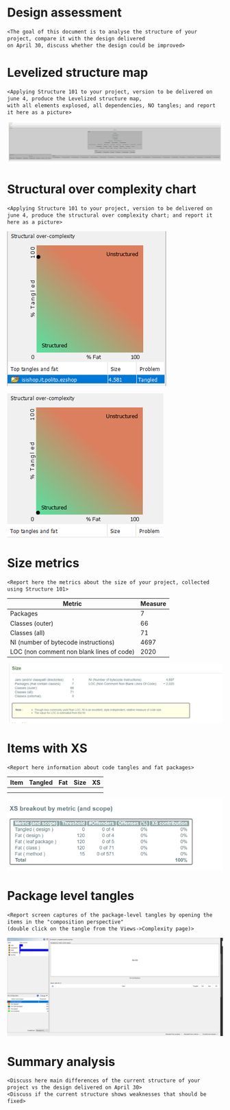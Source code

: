 # Design assessment


```
<The goal of this document is to analyse the structure of your project, compare it with the design delivered
on April 30, discuss whether the design could be improved>
```

# Levelized structure map
```
<Applying Structure 101 to your project, version to be delivered on june 4, produce the Levelized structure map,
with all elements explosed, all dependencies, NO tangles; and report it here as a picture>
```
![](../assets/AssessmentDocument/levelized-structure-map.png)
# Structural over complexity chart
```
<Applying Structure 101 to your project, version to be delivered on june 4, produce the structural over complexity chart; and report it here as a picture>
```
![](../assets/AssessmentDocument/structural-over-complexity-tangle.png)

![](../assets/AssessmentDocument/structural-over-complexity-no-tangle.png)
# Size metrics

```
<Report here the metrics about the size of your project, collected using Structure 101>
```

| Metric                                    | Measure |
| ----------------------------------------- | ------- |
| Packages                                  |   7      |
| Classes (outer)                           |     66    |
| Classes (all)                             |     71    |
| NI (number of bytecode instructions)      |    4697     |
| LOC (non comment non blank lines of code) |    2020     |

![](../assets/AssessmentDocument/size-metrics.png)

# Items with XS

```
<Report here information about code tangles and fat packages>
```

| Item | Tangled | Fat  | Size | XS   |
| ---- | ------- | ---- | ---- | ---- |
|      |         |      |      |      |
|      |         |      |      |      |

![](../assets/AssessmentDocument/items-with-XS.png)

# Package level tangles

```
<Report screen captures of the package-level tangles by opening the items in the "composition perspective" 
(double click on the tangle from the Views->Complexity page)>
```
![](../assets/AssessmentDocument/package-level-tangles.png)
# Summary analysis
```
<Discuss here main differences of the current structure of your project vs the design delivered on April 30>
<Discuss if the current structure shows weaknesses that should be fixed>
```
